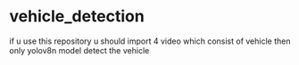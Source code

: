 # vehicle_detection

if u use this repository u should import 4 video which consist of vehicle 
then only yolov8n model detect the vehicle
